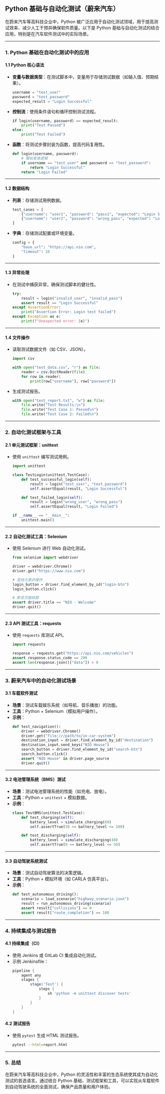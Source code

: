 ## **Python 基础与自动化测试（蔚来汽车）**

在蔚来汽车等高科技企业中，Python 被广泛应用于自动化测试领域，用于提高测试效率、减少人工干预并确保软件质量。以下是 Python 基础与自动化测试的结合应用，特别是在汽车软件测试中的实际场景。

---

### **1. Python 基础在自动化测试中的应用**

#### **1.1 Python 核心语法**
- **变量与数据类型**：在测试脚本中，变量用于存储测试数据（如输入值、预期结果）。
  ```python
  username = "test_user"
  password = "test_password"
  expected_result = "Login Successful"
  ```

- **控制流**：使用条件语句和循环控制测试流程。
  ```python
  if login(username, password) == expected_result:
      print("Test Passed")
  else:
      print("Test Failed")
  ```

- **函数**：将测试步骤封装为函数，提高代码复用性。
  ```python
  def login(username, password):
      # 模拟登录逻辑
      if username == "test_user" and password == "test_password":
          return "Login Successful"
      return "Login Failed"
  ```

---

#### **1.2 数据结构**
- **列表**：存储测试用例数据。
  ```python
  test_cases = [
      {"username": "user1", "password": "pass1", "expected": "Login Successful"},
      {"username": "user2", "password": "wrong_pass", "expected": "Login Failed"}
  ]
  ```

- **字典**：存储测试配置或环境变量。
  ```python
  config = {
      "base_url": "https://api.nio.com",
      "timeout": 10
  }
  ```

---

#### **1.3 异常处理**
- 在测试中捕获异常，确保测试脚本的健壮性。
  ```python
  try:
      result = login("invalid_user", "invalid_pass")
      assert result == "Login Successful"
  except AssertionError:
      print("Assertion Error: Login test failed")
  except Exception as e:
      print(f"Unexpected error: {e}")
  ```

---

#### **1.4 文件操作**
- 读取测试数据文件（如 CSV、JSON）。
  ```python
  import csv

  with open("test_data.csv", "r") as file:
      reader = csv.DictReader(file)
      for row in reader:
          print(row["username"], row["password"])
  ```

- 生成测试报告。
  ```python
  with open("test_report.txt", "w") as file:
      file.write("Test Results:\n")
      file.write("Test Case 1: Passed\n")
      file.write("Test Case 2: Failed\n")
  ```

---

### **2. 自动化测试框架与工具**

#### **2.1 单元测试框架：unittest**
- 使用 `unittest` 编写测试用例。
  ```python
  import unittest

  class TestLogin(unittest.TestCase):
      def test_successful_login(self):
          result = login("test_user", "test_password")
          self.assertEqual(result, "Login Successful")

      def test_failed_login(self):
          result = login("wrong_user", "wrong_pass")
          self.assertEqual(result, "Login Failed")

  if __name__ == "__main__":
      unittest.main()
  ```

---

#### **2.2 自动化测试工具：Selenium**
- 使用 Selenium 进行 Web 自动化测试。
  ```python
  from selenium import webdriver

  driver = webdriver.Chrome()
  driver.get("https://www.nio.com")

  # 查找元素并操作
  login_button = driver.find_element_by_id("login-btn")
  login_button.click()

  # 断言页面标题
  assert driver.title == "NIO - Welcome"
  driver.quit()
  ```

---

#### **2.3 API 测试工具：requests**
- 使用 `requests` 库测试 API。
  ```python
  import requests

  response = requests.get("https://api.nio.com/vehicles")
  assert response.status_code == 200
  assert len(response.json()["data"]) > 0
  ```

---

### **3. 蔚来汽车中的自动化测试场景**

#### **3.1 车载软件测试**
- **场景**：测试车载娱乐系统（如导航、音乐播放）的功能。
- **工具**：Python + Selenium（模拟用户操作）。
- **示例**：
  ```python
  def test_navigation():
      driver = webdriver.Chrome()
      driver.get("file:///path/to/in-car-system")
      destination_input = driver.find_element_by_id("destination")
      destination_input.send_keys("NIO House")
      search_button = driver.find_element_by_id("search-btn")
      search_button.click()
      assert "NIO House" in driver.page_source
      driver.quit()
  ```

---

#### **3.2 电池管理系统（BMS）测试**
- **场景**：测试电池管理系统的性能（如充电、放电）。
- **工具**：Python + `unittest` + 模拟数据。
- **示例**：
  ```python
  class TestBMS(unittest.TestCase):
      def test_charging(self):
          battery_level = simulate_charging(60)
          self.assertTrue(50 <= battery_level <= 100)

      def test_discharging(self):
          battery_level = simulate_discharging(40)
          self.assertTrue(0 <= battery_level <= 50)
  ```

---

#### **3.3 自动驾驶系统测试**
- **场景**：测试自动驾驶算法的决策逻辑。
- **工具**：Python + 模拟环境（如 CARLA 仿真平台）。
- **示例**：
  ```python
  def test_autonomous_driving():
      scenario = load_scenario("highway_scenario.json")
      result = run_autonomous_driving(scenario)
      assert result["collisions"] == 0
      assert result["route_completion"] == 100
  ```

---

### **4. 持续集成与测试报告**

#### **4.1 持续集成（CI）**
- 使用 Jenkins 或 GitLab CI 集成自动化测试。
- 示例 Jenkinsfile：
  ```groovy
  pipeline {
      agent any
      stages {
          stage('Test') {
              steps {
                  sh 'python -m unittest discover tests'
              }
          }
      }
  }
  ```

#### **4.2 测试报告**
- 使用 `pytest` 生成 HTML 测试报告。
  ```bash
  pytest --html=report.html
  ```

---

### **5. 总结**

在蔚来汽车等高科技企业中，Python 的灵活性和丰富的生态系统使其成为自动化测试的首选语言。通过结合 Python 基础、测试框架和工具，可以实现从车载软件到自动驾驶系统的全面测试，确保产品质量和用户体验。